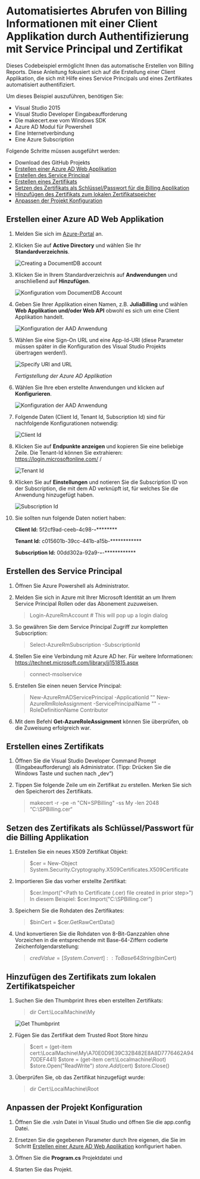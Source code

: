 ﻿Automatisiertes Abrufen von Billing Informationen mit einer Client Applikation durch Authentifizierung mit Service Principal und Zertifikat 
=======================================================================================

Dieses Codebeispiel ermöglicht Ihnen das automatische Erstellen von Billing Reports. 
Diese Anleitung fokusiert sich auf die Erstellung einer Client Applikation, die sich mit Hilfe eines Service Principals und eines Zertifikates automatisiert authentifiziert.   

Um dieses Beispiel auszuführen, benötigen Sie:

* Visual Studio 2015
* Visual Studio Developer Eingabeaufforderung
* Die makecert.exe vom Windows SDK
* Azure AD Modul für Powershell
* Eine Internetverbindung
* Eine Azure Subscription


Folgende Schritte müssen ausgeführt werden: 

* Download des GitHub Projekts
* [Erstellen einer Azure AD Web Applikation](#aad-app)
* [Erstellen des Service Principal](#sp)
* [Erstellen eines Zertifikats](#create-cert)
* [Setzen des Zertifikats als Schlüssel/Passwort für die Billing Applikation](#set-up-cert)
* [Hinzufügen des Zertifikats zum lokalen Zertifikatspeicher](#add-cert)
* [Anpassen der Projekt Konfiguration](#app-config)

<a name="aad-app"></a>
## Erstellen einer Azure AD Web Applikation

1. Melden Sie sich im [Azure-Portal](https://manage.windowsazure.com/) an.

1. Klicken Sie auf **Active Directory** und wählen Sie Ihr **Standardverzeichnis**.  

    ![Creating a DocumentDB account](./images/ad.png)


1. Klicken Sie in Ihrem Standardverzeichnis auf **Andwendungen** und anschließend auf **Hinzufügen**.

	![Konfiguration vom DocumentDB Account](./images/anwendungen-hinzufuegen.png)

1. Geben Sie Ihrer Applikation einen Namen, z.B. **JuliaBilling** und wählen **Web Applikation und/oder Web API** obwohl es sich um eine Client Applikation handelt. 

	![Konfiguration der AAD Anwendung](./images/name-web.png)

1. Wählen Sie eine Sign-On URL und eine App-Id-URI (diese Parameter müssen später in die Konfiguration des Visual Studio Projekts übertragen werden!).

	![Specify URI and URL](./images/url-uri.png)

	_Fertigstellung der Azure AD Applikation_

1. Wählen Sie Ihre eben erstellte Anwendungen und klicken auf **Konfigurieren**.

	![Konfiguration der AAD Anwendung](./images/juliabilling-konfig.png)

1. Folgende Daten (Client Id, Tenant Id, Subscription Id) sind für nachfolgende Konfigurationen notwendig: 

	![Client Id](./images/clientID.png)


1. Klicken Sie auf **Endpunkte anzeigen** und kopieren Sie eine beliebige Zeile. Die Tenant-Id können Sie extrahieren: https://login.microsoftonline.com/ **<Ihre-Tenant-ID>** / 

	![Tenant Id](./images/get-tenantId.png)

1. Klicken Sie auf **Einstellungen** und notieren Sie die Subscription ID von der Subscription, die mit dem AD verknüpft ist, für welches Sie die Anwendung hinzugefügt haben.

    ![Subscription Id](./images/sub-id.png)



1. Sie sollten nun folgende Daten notiert haben:

    **Client Id:** 5f2cf9ad-ceeb-4c98-****-************

    **Tenant Id:** c015601b-39cc-441b-a15b-************

    **Subscription Id:** 00dd302a-92a9-****-****-************




<a name="sp"></a>
## Erstellen des Service Principal

1. Öffnen Sie Azure Powershell als Administrator.

1. Melden Sie sich in Azure mit Ihrer Microsoft Identität an um Ihrem Service Principal Rollen oder das Abonement zuzuweisen.

	>  Login-AzureRmAccount # This will pop up a login dialog
    
1. So gewähren Sie dem Service Principal Zugriff zur kompletten Subscription:

    > Select-AzureRmSubscription -SubscriptionId <subscription-id>

1. Stellen Sie eine Verbindung mit Azure AD her. Für weitere Informationen: https://technet.microsoft.com/library/jj151815.aspx
    > connect-msolservice

1. Erstellen Sie einen neuen Service Principal:
    > New-AzureRmADServicePrincipal -ApplicationId "<your-client-Id>"
    >  New-AzureRmRoleAssignment -ServicePrincipalName "<your-client-Id>" -RoleDefinitionName Contributor

1. Mit dem Befehl **Get-AzureRoleAssignment** können Sie überprüfen, ob die Zuweisung erfolgreich war.

<a name="create-cert"></a>
## Erstellen eines Zertifikats

1. Öffnen Sie die Visual Studio Developer Command Prompt (Eingabeaufforderung) als Administrator. 
   (Tipp: Drücken Sie die Windows Taste und suchen nach „dev“)  

1. Tippen Sie folgende Zeile um ein Zertifikat zu erstellen. Merken Sie sich den Speicherort des Zertifikats.
    
    > makecert -r -pe -n "CN=SPBilling" -ss My -len 2048 “C:\SPBilling.cer“



<a name="set-up-cert"></a>
## Setzen des Zertifikats als Schlüssel/Passwort für die Billing Applikation

1. Erstellen Sie ein neues X509 Zertifikat Objekt:
    > $cer = New-Object System.Security.Cryptography.X509Certificates.X509Certificate

2. Importieren Sie das vorher erstellte Zertifikat:
    > $cer.Import("<Path to Certificate (.cer) file created in prior step>")
    >In diesem Beispiel:  $cer.Import("C:\SPBilling.cer”)

3. Speichern Sie die Rohdaten des Zertifikates:
    > $binCert = $cer.GetRawCertData()

4. Und konvertieren Sie die Rohdaten von 8-Bit-Ganzzahlen ohne Vorzeichen in die entsprechende mit Base-64-Ziffern codierte Zeichenfolgendarstellung:
    > $credValue = [System.Convert]::ToBase64String($binCert)

<a name="add-cert"></a>
## Hinzufügen des Zertifikats zum lokalen Zertifikatspeicher

1.	Suchen Sie den Thumbprint Ihres eben erstellten Zertifikats:
    > dir Cert:\LocalMachine\My

	![Get Thumbprint](./images/getThumbprint.png)

2.	Fügen Sie das Zertifikat dem Trusted Root Store hinzu
    > $cert = (get-item cert:\LocalMachine\My\A70E0D9E39C32B482E8A8D7776462A9470DEF441)
    > $store = (get-item cert:\Localmachine\Root)
    > $store.Open("ReadWrite")
    > $store.Add($cert)
    > $store.Close()

3.	Überprüfen Sie, ob das Zertifikat hinzugefügt wurde:
    > dir Cert:\LocalMachine\Root

<a name="app-config"></a>
## Anpassen der Projekt Konfiguration 

1.	Öffnen Sie die .vsln Datei in Visual Studio und öffnen Sie die app.config Datei.

2. Ersetzen Sie die gegebenen Parameter durch Ihre eigenen, die Sie im Schritt [Erstellen einer Azure AD Web Applikation](#aad-app) konfiguriert haben. 

1. Öffnen Sie die **Program.cs** Projektdatei und 
3. Starten Sie das Projekt. 
